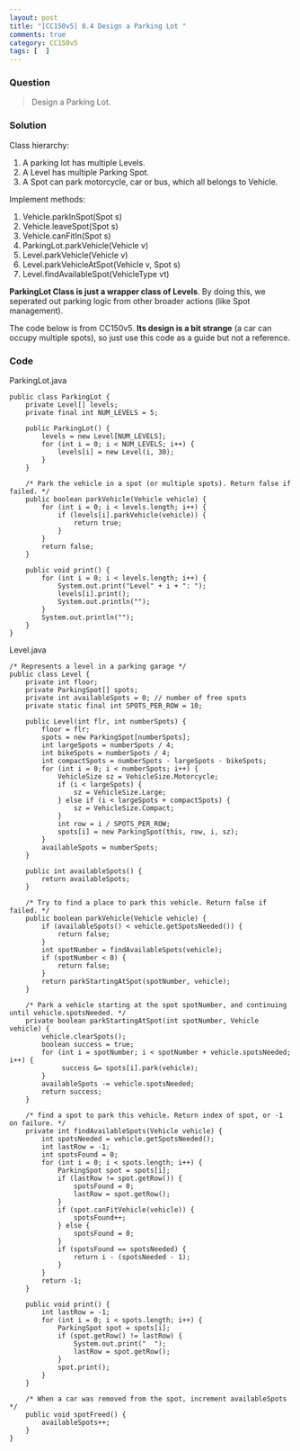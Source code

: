 ```yaml
---
layout: post
title: "[CC150v5] 8.4 Design a Parking Lot "
comments: true
category: CC150v5
tags: [  ]
---
```


### Question

> Design a Parking Lot. 

### Solution

Class hierarchy:

1. A parking lot has multiple Levels.
1. A Level has multiple Parking Spot.
1. A Spot can park motorcycle, car or bus, which all belongs to Vehicle. 

Implement methods:

1. Vehicle.parkInSpot(Spot s)
1. Vehicle.leaveSpot(Spot s)
1. Vehicle.canFitIn(Spot s)
1. ParkingLot.parkVehicle(Vehicle v)
1. Level.parkVehicle(Vehicle v)
1. Level.parkVehicleAtSpot(Vehicle v, Spot s)
1. Level.findAvailableSpot(VehicleType vt)

__ParkingLot Class is just a wrapper class of Levels__. By doing this, we seperated out parking logic from other broader actions (like Spot management). 

The code below is from CC150v5. __Its design is a bit strange__ (a car can occupy multiple spots), so just use this code as a guide but not a reference. 

### Code 

ParkingLot.java

    public class ParkingLot {
        private Level[] levels;
        private final int NUM_LEVELS = 5;
        
        public ParkingLot() {
            levels = new Level[NUM_LEVELS];
            for (int i = 0; i < NUM_LEVELS; i++) {
                levels[i] = new Level(i, 30);
            }
        }
        
        /* Park the vehicle in a spot (or multiple spots). Return false if failed. */
        public boolean parkVehicle(Vehicle vehicle) {
            for (int i = 0; i < levels.length; i++) {
                if (levels[i].parkVehicle(vehicle)) {
                    return true;
                }
            }
            return false;
        }

        public void print() {
            for (int i = 0; i < levels.length; i++) {
                System.out.print("Level" + i + ": ");
                levels[i].print();
                System.out.println("");
            }
            System.out.println("");
        }
    }

Level.java

    /* Represents a level in a parking garage */
    public class Level {
        private int floor;
        private ParkingSpot[] spots;
        private int availableSpots = 0; // number of free spots
        private static final int SPOTS_PER_ROW = 10;

        public Level(int flr, int numberSpots) {
            floor = flr;
            spots = new ParkingSpot[numberSpots];
            int largeSpots = numberSpots / 4;
            int bikeSpots = numberSpots / 4;
            int compactSpots = numberSpots - largeSpots - bikeSpots;
            for (int i = 0; i < numberSpots; i++) {
                VehicleSize sz = VehicleSize.Motorcycle;
                if (i < largeSpots) {
                    sz = VehicleSize.Large;
                } else if (i < largeSpots + compactSpots) {
                    sz = VehicleSize.Compact;
                }
                int row = i / SPOTS_PER_ROW;
                spots[i] = new ParkingSpot(this, row, i, sz);
            }
            availableSpots = numberSpots;
        }

        public int availableSpots() {
            return availableSpots;
        }

        /* Try to find a place to park this vehicle. Return false if failed. */
        public boolean parkVehicle(Vehicle vehicle) {
            if (availableSpots() < vehicle.getSpotsNeeded()) {
                return false;
            }
            int spotNumber = findAvailableSpots(vehicle);
            if (spotNumber < 0) {
                return false;
            }
            return parkStartingAtSpot(spotNumber, vehicle);
        }

        /* Park a vehicle starting at the spot spotNumber, and continuing until vehicle.spotsNeeded. */
        private boolean parkStartingAtSpot(int spotNumber, Vehicle vehicle) {
            vehicle.clearSpots();
            boolean success = true;
            for (int i = spotNumber; i < spotNumber + vehicle.spotsNeeded; i++) {
                 success &= spots[i].park(vehicle);
            }
            availableSpots -= vehicle.spotsNeeded;
            return success;
        }

        /* find a spot to park this vehicle. Return index of spot, or -1 on failure. */
        private int findAvailableSpots(Vehicle vehicle) {
            int spotsNeeded = vehicle.getSpotsNeeded();
            int lastRow = -1;
            int spotsFound = 0;
            for (int i = 0; i < spots.length; i++) {
                ParkingSpot spot = spots[i];
                if (lastRow != spot.getRow()) {
                    spotsFound = 0;
                    lastRow = spot.getRow();
                }
                if (spot.canFitVehicle(vehicle)) {
                    spotsFound++;
                } else {
                    spotsFound = 0;
                }
                if (spotsFound == spotsNeeded) {
                    return i - (spotsNeeded - 1);
                }
            }
            return -1;
        }

        public void print() {
            int lastRow = -1;
            for (int i = 0; i < spots.length; i++) {
                ParkingSpot spot = spots[i];
                if (spot.getRow() != lastRow) {
                    System.out.print("  ");
                    lastRow = spot.getRow();
                }
                spot.print();
            }
        }

        /* When a car was removed from the spot, increment availableSpots */
        public void spotFreed() {
            availableSpots++;
        }
    }

